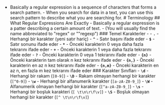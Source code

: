 - Basically a regular expression is a sequence of characters that forms a search pattern. - When you search for data in a text, you can use this search pattern to describe what you are searching for. # Terminology ## What Regular Expressions Are Exactly - Basically a regular expression is a patter describing a certain amount of text. - (You will usually find the name abbreviated to "regex" or ""regexp")  ### Temel Karakterler  - - **`.`** - Herhangi bir karakter (yeni satır hariç) - **`^`** - Satır başını ifade eder - **`$`** - Satır sonunu ifade eder - **`*`** - Önceki karakterin 0 veya daha fazla tekrarını ifade eder - **`+`** - Önceki karakterin 1 veya daha fazla tekrarını ifade eder - **`?`** - Önceki karakterin 0 veya 1 tekrarını ifade eder - **`{n}`** - Önceki karakterin tam olarak n kez tekrarını ifade eder - **`{n,}`** - Önceki karakterin en az n kez tekrarını ifade eder - **`{n,m}`** - Önceki karakterin en az n, en fazla m kez tekrarını ifade eder  ### Karakter Sınıfları  - **`\d`** - Herhangi bir rakam (`[0-9]`) - **`\D`** - Rakam olmayan herhangi bir karakter (`[^0-9]`) - **`\w`** - Herhangi bir alfanumerik karakter (`[a-zA-Z0-9_]`) - **`\W`** - Alfanumerik olmayan herhangi bir karakter (`[^a-zA-Z0-9_]`) - **`\s`** - Herhangi bir boşluk karakteri (`[ \t\n\r\f\v]`) - **`\S`** - Boşluk olmayan herhangi bir karakter (`[^ \t\n\r\f\v]`)
